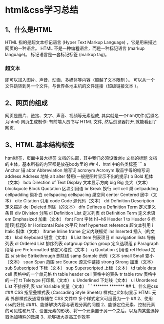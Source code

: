 # html&css学习总结

## 1、什么是HTML
HTML 指的是超文本标记语言 (Hyper Text Markup Language) ，它是用来描述网页的一种语言。
HTML 不是一种编程语言，而是一种标记语言 (markup language)。
标记语言是一套标记标签 (markup tag)。
### 超文本
即可以加入图片、声音、动画、多媒体等内容（超越了文本限制 ）。
可以从一个文件跳转到另一个文件，与世界各地主机的文件连接（超级链接文本 ）。
## 2、网页的组成
网页是图片、链接、文字、声音、视频等元素组成, 其实就是一个html文件(后缀名为html)
网页生成制作: 有前端人员书写 HTML 文件, 然后浏览器打开,就能看到了网页.
## 3、HTML 基本结构标签
#### 
<html></html>    html标签，页面中最大标签
<head></head>    文档的头部，其中我们必须设置title
<title></title>  文档的标题
<body></body>    文档的主体，基本所有的内容都是放在body里的
## 4、html中的各类标签
```
a	Anchor	锚
abbr	Abbreviation	缩写词
acronym	Acronym	取首字母的缩写词
address	Address	地址
alt	alter	替用(一般是图片显示不出的提示)
b	Bold	粗体（文本）
bdo	Direction of Text Display	文本显示方向
big	Big	变大（文本）
blockquote	Block Quotation	区块引用语
br	Break	换行
cell	cell	巢
cellpadding	cellpadding	巢补白
cellspacing	cellspacing	巢空间
center	Centered	居中（文本）
cite	Citation	引用
code	Code	源代码（文本）
dd	Definition Description	定义描述
del	Deleted	删除（的文本）
dfn	Defines a Definition Term	定义定义条目
div	Division	分隔
dl	Definition List	定义列表
dt	Definition Term	定义术语
em	Emphasized	加重（文本）
font	Font	字体
h1~h6	Header 1 to Header 6	标题1到标题6
hr	Horizontal Rule	水平尺
href	hypertext reference	超文本引用
i	Italic	斜体（文本）
iframe	Inline frame	定义内联框架
ins	Inserted	插入（的文本）
kbd	Keyboard	键盘（文本）
li	List Item	列表项目
nl	navigation lists	导航列表
ol	Ordered List	排序列表
optgroup	Option group	定义选项组
p	Paragraph	段落
pre	Preformatted	预定义格式（文本 ）
q	Quotation	引用语
rel	Reload	加载
s/ strike	Strikethrough	删除线
samp	Sample	示例（文本
small	Small	变小（文本）
span	Span	范围
src	Source	源文件链接
strong	Strong	加重（文本）
sub	Subscripted	下标（文本）
sup	Superscripted	上标（文本）
td	table data cell	表格中的一个单元格
th	table header cell	表格中的表头
tr	table row	表格中的一行
tt	Teletype	打印机（文本）
u	Underlined	下划线（文本）
ul	Unordered List	不排序列表
var	Variable	变量（文本）
```
*******
*******
## 1、什么是css
### CSS 指层叠样式表 (Cascading Style Sheets)
样式定义如何显示 HTML 元素
外部样式表通常存储在 CSS 文件中
多个样式定义可层叠为一个
## 2、使用css的好处
###1、能够解决内容与表现分离的问题
2、能够定位元素、控制元素的可见性和尺寸、设置元素的形状、将一个元素置于另一个之后，以及向某些选择器添加特殊的效果
3、能够极大提高工作效率
